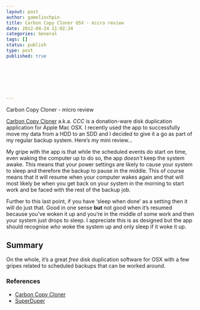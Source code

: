 ```yaml
---
layout: post
author: gamelinchpin
title: Carbon Copy Cloner OSX - micro review
date: 2012-04-24 11:02:24
categories: General
tags: []
status: publish
type: post
published: true







---
```

Carbon Copy Cloner - micro review

[Carbon Copy Cloner](http://www.bombich.com/) a.k.a. *CCC* is a
donation-ware disk duplication application for Apple Mac OSX. I recently
used the app to successfully move my data from a HDD to an SDD and I
decided to give it a go as part of my regular backup system. Here’s my
mini review…

My gripe with the app is that while the scheduled events do start on
time, even waking the computer up to do so, the app *doesn’t* keep the
system awake. This means that your power settings are likely to cause
your system to sleep and therefore the backup to pause in the middle.
This of course means that it will resume when your computer wakes again
and that will most likely be when you get back on your system in the
morning to start work and be faced with the rest of the backup job.

Further to this last point, if you have ‘sleep when done’ as a setting
then it will do just that. Good in one sense **but** not good when it’s
resumed because you’ve woken it up and you’re in the middle of some work
and then your system just drops to sleep. I appreciate this is as
designed but the app should recognise *who* woke the system up and only
sleep if it woke it up.

Summary
-------

On the whole, it’s a great *free* disk duplication software for OSX with
a few gripes related to scheduled backups that can be worked around.

### References

-   [Carbon Copy Cloner](http://www.bombich.com/)
-   [SuperDuper](http://www.shirt-pocket.com/)

